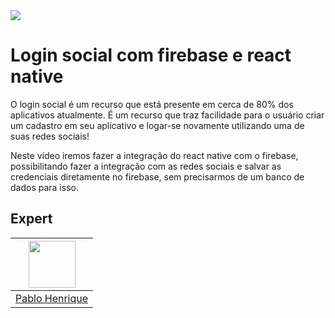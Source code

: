 <img src="https://storage.googleapis.com/golden-wind/experts-club/capa-github.svg" />

# Login social com firebase e react native 

O login social é um recurso que está presente em cerca de 80% dos aplicativos atualmente. É um recurso que traz facilidade para o usuário criar um cadastro em seu aplicativo e logar-se novamente utilizando uma de suas redes sociais!

Neste vídeo iremos fazer a integração do react native com o firebase, possibilitando fazer a integração com as redes sociais e salvar as credenciais diretamente no firebase, sem precisarmos de um banco de dados para isso.


## Expert

| [<img src="https://avatars.githubusercontent.com/u/45184516?v=4" width="75px;"/>](https://github.com/pablohdev) |
| :-: |
|[Pablo Henrique](https://github.com/pablohdev)|
